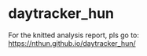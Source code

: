 # daytracker_hun

<!-- badges: start -->

<!-- badges: end -->

For the knitted analysis report, pls go to: <https://nthun.github.io/daytracker_hun/>
